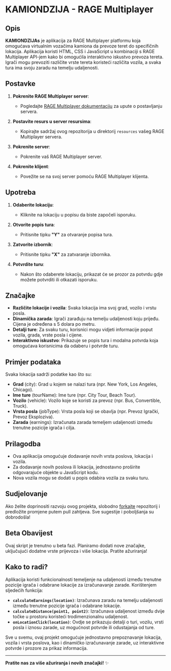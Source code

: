 # KAMIONDZIJA - RAGE Multiplayer

## Opis

**KAMIONDZIJAs** je aplikacija za RAGE Multiplayer platformu koja omogućava virtualnim vozačima kamiona da prevoze teret do specifičnih lokacija. Aplikacija koristi HTML, CSS i JavaScript u kombinaciji s RAGE Multiplayer API-jem kako bi omogućila interaktivno iskustvo prevoza tereta. Igrači mogu prevoziti različite vrste tereta koristeći različita vozila, a svaka tura ima svoju zaradu na temelju udaljenosti.

## Postavke

1. **Pokrenite RAGE Multiplayer server**:
   - Pogledajte [RAGE Multiplayer dokumentaciju](https://rage.mp/docs/) za upute o postavljanju servera.
   
2. **Postavite resurs u server resursima**:
   - Kopirajte sadržaj ovog repozitorija u direktorij `resources` vašeg RAGE Multiplayer servera.

3. **Pokrenite server**:
   - Pokrenite vaš RAGE Multiplayer server.

4. **Pokrenite klijent**:
   - Povežite se na svoj server pomoću RAGE Multiplayer klijenta.

## Upotreba

1. **Odaberite lokaciju**:
   - Kliknite na lokaciju u popisu da biste započeli isporuku.

2. **Otvorite popis tura**:
   - Pritisnite tipku **"Y"** za otvaranje popisa tura.

3. **Zatvorite izbornik**:
   - Pritisnite tipku **"X"** za zatvaranje izbornika.

4. **Potvrdite turu**:
   - Nakon što odaberete lokaciju, prikazat će se prozor za potvrdu gdje možete potvrditi ili otkazati isporuku.

## Značajke

- **Različite lokacije i vozila**: Svaka lokacija ima svoj grad, vozilo i vrstu posla.
- **Dinamička zarada**: Igrači zarađuju na temelju udaljenosti koju prijeđu. Cijena je određena s 5 dolara po metru.
- **Detalji ture**: Za svaku turu, korisnici mogu vidjeti informacije poput vozila, grada, vrste posla i cijene.
- **Interaktivno iskustvo**: Prikazuje se popis tura i modalna potvrda koja omogućava korisnicima da odaberu i potvrde turu.

## Primjer podataka

Svaka lokacija sadrži podatke kao što su:

- **Grad** (city): Grad u kojem se nalazi tura (npr. New York, Los Angeles, Chicago).
- **Ime ture** (tourName): Ime ture (npr. City Tour, Beach Tour).
- **Vozilo** (vehicle): Vozilo koje se koristi za prevoz (npr. Bus, Convertible, Truck).
- **Vrsta posla** (jobType): Vrsta posla koji se obavlja (npr. Prevoz Igrački, Prevoz Eksploziva).
- **Zarada** (earnings): Izračunata zarada temeljem udaljenosti između trenutne pozicije igrača i cilja.

## Prilagodba

- Ova aplikacija omogućuje dodavanje novih vrsta poslova, lokacija i vozila.
- Za dodavanje novih poslova ili lokacija, jednostavno proširite odgovarajuće objekte u JavaScript kodu.
- Nova vozila mogu se dodati u popis odabira vozila za svaku turu.

## Sudjelovanje

Ako želite doprinositi razvoju ovog projekta, slobodno [forkajte](https://github.com/YourRepo/TruckerJobs) repozitorij i predložite promjene putem pull zahtjeva. Sve sugestije i poboljšanja su dobrodošla!

## Beta Obavijest

Ovaj skript je trenutno u beta fazi. Planiramo dodati nove značajke, uključujući dodatne vrste prijevoza i više lokacija. Pratite ažuriranja!

## Kako to radi?

Aplikacija koristi funkcionalnosti temeljenje na udaljenosti između trenutne pozicije igrača i odabrane lokacije za izračunavanje zarade. Korištenjem sljedećih funkcija:
- **`calculateEarnings(location)`**: Izračunava zaradu na temelju udaljenosti između trenutne pozicije igrača i odabrane lokacije.
- **`calculateDistance(point1, point2)`**: Izračunava udaljenost između dvije točke u prostoru koristeći trodimenzionalnu udaljenost.
- **`onLocationClick(location)`**: Ovdje se prikazuju detalji o turi, vozilu, vrsti posla i iznosu zarade, uz mogućnost potvrde ili odustajanja od ture.

Sve u svemu, ovaj projekt omogućuje jednostavno prepoznavanje lokacija, vozila i vrsta poslova, kao i dinamičko izračunavanje zarade, uz interaktivne potvrde i prozore za prikaz informacija.

---

**Pratite nas za više ažuriranja i novih značajki!** ✨
